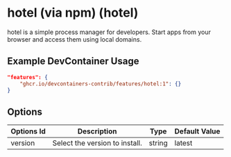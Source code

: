 
# hotel (via npm) (hotel)

hotel is a simple process manager for developers. Start apps from your browser and access them using local domains.

## Example DevContainer Usage

```json
"features": {
    "ghcr.io/devcontainers-contrib/features/hotel:1": {}
}
```

## Options

| Options Id | Description | Type | Default Value |
|-----|-----|-----|-----|
| version | Select the version to install. | string | latest |


